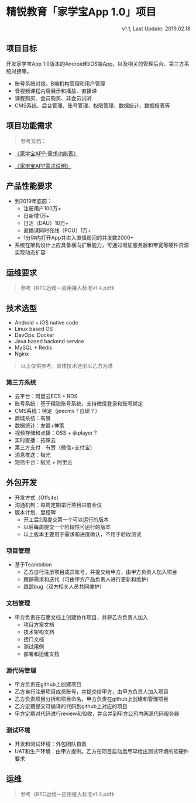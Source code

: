 # 精锐教育「家学宝App 1.0」项目

<link rel="stylesheet" href="https://yanwei.github.io/auto-number-title.css" />

<p align='right'>v1.1, Last Update: 2019.02.18</p>

## 项目目标

开发家学宝App 1.0版本的Android和iOS端App，以及相关的管理后台、第三方系统对接等。

* 账号系统对接。B端机构管理和用户管理
* 音视频课程内容展示和播放、直播课
* 课程购买、会员购买、非会员试听
* CMS系统、后台管理、账号管理、权限管理、数据统计、数据报表等

## 项目功能需求

> 参考文档：

* [《家学宝APP-需求功能表》](https://shimo.im/sheets/QVxWrrKXV8JCj9wV/)

* [《家学宝APP需求说明》](https://shimo.im/docs/aa12fc65e20a4fd9/)

## 产品性能要求

* 到2019年底前：
  * 注册用户100万+
  * 日新增1万+
  * 日活（DAU）10万+
  * 直播课同时在线（PCU）1万+
  * 1分钟内打开App并进入直播房间的并发数2000+
* 系统在架构设计上应具备横向扩展能力，可通过增加服务器和带宽等硬件资源实现动态扩容

## 运维要求

> 参考《RTC运维－应用接入标准v1.4.pdf》

## 技术选型

* Android + iOS native code
* Linux based OS
* DevOps: Docker
* Java based backend service
* MySQL + Redis
* Nginx

> 以上仅供参考，具体技术选型以乙方为准

### 第三方系统

* 云平台：阿里云ECS + RDS
* 账号系统：基于精锐账号系统，支持微信登录和账号绑定
* CMS系统：待定（jeecms？自研？）
* 商城系统：有赞
* 数据统计：友盟+神策
* 视频存储和点播：OSS + ijkplayer？
* 实时直播：拓课云
* 第三方支付：有赞（微信+支付宝）
* 消息推送：极光
* 短信平台：极光 + 阿里云

## 外包开发

* 开发方式（Offsite）
* 沟通机制：每周定期举行项目进度会议
* 版本计划、里程碑
  * 开工后2周提交第一个可以运行的版本
  * 以后每周提交一个阶段性可运行的版本
  * 以上版本主要用于需求和进度确认，不用于验收测试

### 项目管理

* 基于Teambition
  * 乙方自行注册项目成员账号，并提交给甲方，由甲方负责人加入项目
  * 跟踪需求和迭代（可由甲方产品负责人进行更新和维护）
  * 跟踪bug（双方相关人员共同维护）

### 文档管理

* 甲方负责在石墨文档上创建协作项目，并将乙方负责人加入
  * 项目方案文档
  * 技术架构文档
  * 接口文档
  * 测试用例
  * 部署和运维文档

### 源代码管理

* 甲方负责在github上创建项目
* 乙方自行注册项目成员账号，并提交给甲方，由甲方负责人加入项目
* 乙方负责项目分拆和项目命名，甲方负责在github上创建和管理项目
* 乙方定期提交可编译的代码到github上对应的项目
* 甲方定期对代码进行review和验收，并合并到甲方公司内网源代码服务器

### 测试环境

* 开发和测试环境：外包团队自备
* UAT和生产环境：由甲方提供。乙方在项目启动后尽早给出测试环境的软硬件要求

## 运维

> 参考《RTC运维－应用接入标准v1.4.pdf》